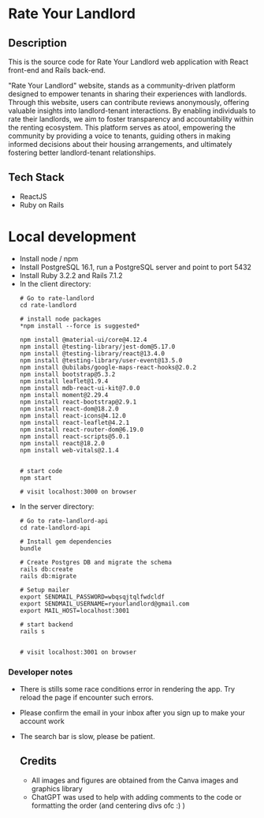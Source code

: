 # Rate Your Landlord

## Description
This is the source code for Rate Your Landlord web application with React front-end and Rails back-end.

"Rate Your Landlord" website, stands as a community-driven platform designed to empower tenants in sharing their experiences with landlords. Through this website, users can contribute reviews anonymously, offering valuable insights into landlord-tenant interactions. By enabling individuals to rate their landlords, we aim to foster transparency and accountability within the renting ecosystem. This platform serves as atool, empowering the community by providing a voice to tenants, guiding others in making informed decisions about their housing arrangements, and ultimately fostering better landlord-tenant relationships.


## Tech Stack
- ReactJS
- Ruby on Rails

# Local development

- Install node / npm
- Install PostgreSQL 16.1, run a PostgreSQL server and point to port 5432
- Install Ruby 3.2.2 and Rails 7.1.2
- In the client directory:
    ```terminal
    # Go to rate-landlord
    cd rate-landlord

    # install node packages
    *npm install --force is suggested*

    npm install @material-ui/core@4.12.4
    npm install @testing-library/jest-dom@5.17.0
    npm install @testing-library/react@13.4.0
    npm install @testing-library/user-event@13.5.0
    npm install @ubilabs/google-maps-react-hooks@2.0.2
    npm install bootstrap@5.3.2
    npm install leaflet@1.9.4
    npm install mdb-react-ui-kit@7.0.0
    npm install moment@2.29.4
    npm install react-bootstrap@2.9.1
    npm install react-dom@18.2.0
    npm install react-icons@4.12.0
    npm install react-leaflet@4.2.1
    npm install react-router-dom@6.19.0
    npm install react-scripts@5.0.1
    npm install react@18.2.0
    npm install web-vitals@2.1.4


    # start code
    npm start

    # visit localhost:3000 on browser
    ```
- In the server directory:
    ```terminal
    # Go to rate-landlord-api
    cd rate-landlord-api

    # Install gem dependencies
    bundle

    # Create Postgres DB and migrate the schema
    rails db:create
    rails db:migrate

    # Setup mailer
    export SENDMAIL_PASSWORD=wbqsqjtqlfwdcldf
    export SENDMAIL_USERNAME=ryourlandlord@gmail.com
    export MAIL_HOST=localhost:3001

    # start backend
    rails s


    # visit localhost:3001 on browser
    ```
### Developer notes
- There is stills some race conditions error in rendering the app. Try reload the page if encounter such errors.
- Please confirm the email in your inbox after you sign up to make your account work
- The search bar is slow, please be patient.

    ## Credits
  - All images and figures are obtained from the Canva images and graphics library
  - ChatGPT was used to help with adding comments to the code or formatting the order  (and centering divs ofc :) )


